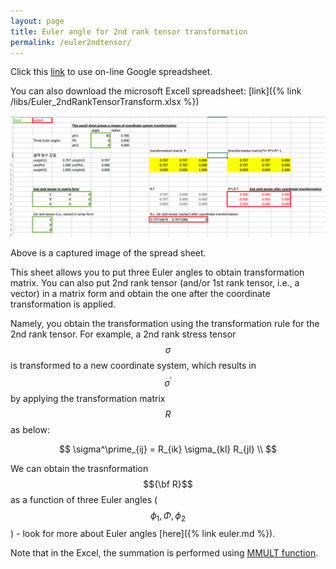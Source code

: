 ```yaml
---
layout: page
title: Euler angle for 2nd rank tensor transformation
permalink: /euler2ndtensor/
---
```



<script type="text/javascript" async
  src="https://cdnjs.cloudflare.com/ajax/libs/mathjax/2.7.1/MathJax.js?config=TeX-MML-AM_CHTML">
</script>


Click this [link](https://docs.google.com/spreadsheets/d/1sGk0MLZbCMCfNXPZ0hJoNsRUQG4K0DlyhorEA1PCNYw/edit?usp=sharing) to use on-line Google spreadsheet.

You can also download the microsoft Excell spreadsheet: [link]({% link /libs/Euler_2ndRankTensorTransform.xlsx %})


<img src='/images/spreadsheet.png' width='700'>

Above is a captured image of the spread sheet.



This sheet allows you to put three Euler angles to obtain transformation matrix.
You can also put 2nd rank tensor (and/or 1st rank tensor, i.e., a vector) in a matrix form and obtain the one after the coordinate transformation is applied.

Namely, you obtain the transformation using the transformation rule for the 2nd rank tensor.
For example, a 2nd rank stress tensor $$\sigma$$ is transformed to a new coordinate system, which results in $$\sigma^\prime$$ by applying the transformation matrix $$R$$ as below:

$$
\sigma^\prime_{ij} = R_{ik} \sigma_{kl} R_{jl} \\
$$

We can obtain the trasnformation $${\bf R}$$ as a function of three Euler angles ($$\phi_1,\Phi,\phi_2$$) - look for more about Euler angles [here]({% link euler.md %}).

Note that in the Excel, the summation is performed using [MMULT function](https://support.office.com/en-us/article/MMULT-function-40593ed7-a3cd-4b6b-b9a3-e4ad3c7245eb).
